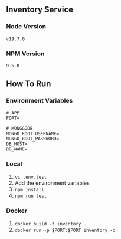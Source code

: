 ## Inventory Service

### Node Version
`v19.7.0`

### NPM Version
`9.5.0`

## How To Run
### Environment Variables
```
# APP
PORT=

# MONGGODB 
MONGO_ROOT_USERNAME=
MONGO_ROOT_PASSWORD=
DB_HOST=
DB_NAME=
```
### Local
1. `vi .env.test`
2. Add the environment variables
3. `npm install`
4. `npm run test`

### Docker
1. `docker build -t inventory .`
2. `docker run -p $PORT:$PORT inventory -d`